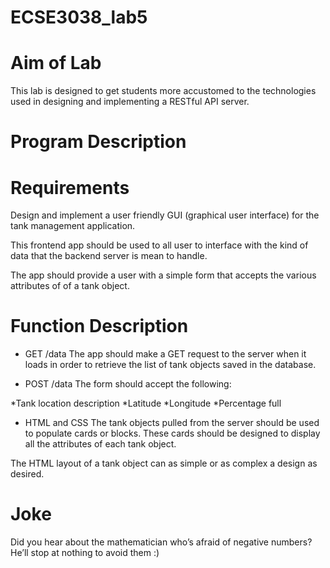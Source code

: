 # ECSE3038_lab5
# Aim of Lab
This lab is designed to get students more accustomed to the technologies used in designing and implementing a RESTful API server.
# Program Description
# Requirements
Design and implement a user friendly GUI (graphical user interface) for the tank management application.

This frontend app should be used to all user to interface with the kind of data that the backend server is mean to handle. 

The app should provide a user with a simple form that accepts the various attributes of of a tank object.
# Function Description
* GET /data
The app should make a GET request to the server when it loads in order to retrieve the list of tank objects saved in the database.

* POST /data
The form should accept the following:

 *Tank location description
 *Latitude
 *Longitude
 *Percentage full

* HTML and CSS
The tank objects pulled from the server should be used to populate cards or blocks. These cards should be designed to display all the attributes of each tank object.

The HTML layout of a tank object can as simple or as complex a design as desired.
# Joke
Did you hear about the mathematician who’s afraid of negative numbers? He’ll stop at nothing to avoid them :)
